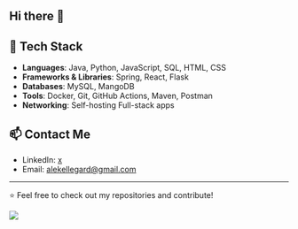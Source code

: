 ## Hi there 👋

## 🚀 Tech Stack

- **Languages**: Java, Python, JavaScript, SQL, HTML, CSS
- **Frameworks & Libraries**: Spring, React, Flask
- **Databases**: MySQL, MangoDB
- **Tools**: Docker, Git, GitHub Actions, Maven, Postman
- **Networking**: Self-hosting Full-stack apps

## 📫 Contact Me

- LinkedIn: [x](https://linkedin.com/in/Aleksander)
- Email: alekellegard@gmail.com

---
⭐️ Feel free to check out my repositories and contribute!

![](https://komarev.com/ghpvc/?username=yourusername&color=blue&style=flat)


<!--
**AlekOmOm/AlekOmOm** is a ✨ _special_ ✨ repository because its `README.md` (this file) appears on your GitHub profile.

Here are some ideas to get you started:

- 🔭 I’m currently working on ...
- 🌱 I’m currently learning ...
- 👯 I’m looking to collaborate on ...
- 🤔 I’m looking for help with ...
- 💬 Ask me about ...
- 📫 How to reach me: ...
- 😄 Pronouns: ...
- ⚡ Fun fact: ...
-->
